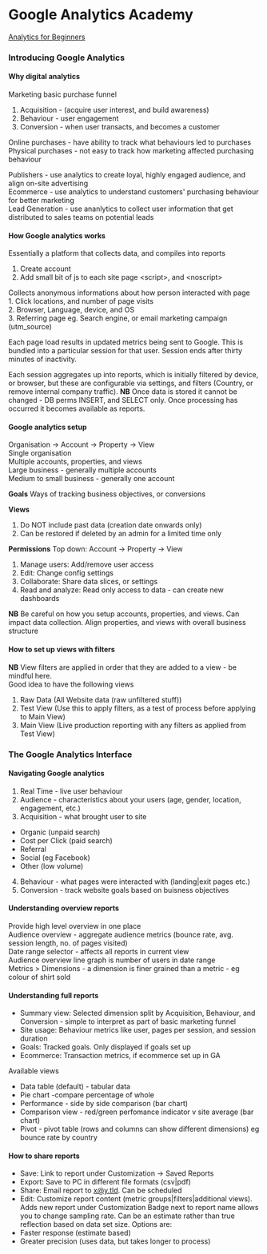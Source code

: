 # Google Analytics Academy

[Analytics for Beginners](https://analytics.google.com/analytics/academy/course/6?utm_medium=email&utm_source=registration)

### Introducing Google Analytics

#### Why digital analytics
Marketing basic purchase funnel

1. Acquisition - (acquire user interest, and build awareness)
2. Behaviour - user engagement
3. Conversion - when user transacts, and becomes a customer
<p>
  Online purchases - have ability to track what behaviours led to purchases<br />
  Physical purchases - not easy to track how marketing affected purchasing behaviour
</p>

<p>
  Publishers - use analytics to create loyal, highly engaged audience, and align on-site advertising<br />
  Ecommerce - use analytics to understand customers' purchasing behaviour for better marketing<br />
  Lead Generation - use ananlytics to collect user information that get distributed to sales teams on potential leads
</p>

#### How Google analytics works

Essentially a platform that collects data, and compiles into reports

1. Create account
2. Add small bit of js to each site page &lt;script&gt;, and &lt;noscript&gt;

<p>
  Collects anonymous informations about how person interacted with page<br />
  1. Click locations, and number of page visits<br />
  2. Browser, Language, device, and OS<br />
  3. Referring page eg. Search engine, or email marketing campaign (utm_source)<br />
</p>

<p>
  Each page load results in updated metrics being sent to Google. This is bundled into a particular session for that user. Session ends after thirty minutes of inactivity.
</p>

<p>
  Each session aggregates up into reports, which is initially filtered by device, or browser, but these are configurable via settings, and filters (Country, or remove internal company traffic). <b>NB</b> Once data is stored it cannot be changed - DB perms INSERT, and SELECT only. Once processing has occurred it becomes available as reports.  
</p>

#### Google analytics setup

Organisation -> Account -> Property -> View <br />
Single organisation<br />
Multiple accounts, properties, and views<br />
Large business - generally multiple accounts<br />
Medium to small business - generally one account<br />

**Goals**
Ways of tracking business objectives, or conversions

**Views**
1. Do NOT include past data (creation date onwards only)
2. Can be restored if deleted by an admin for a limited time only

**Permissions**
Top down: Account -> Property -> View
1. Manage users: Add/remove user access
2. Edit: Change config settings
3. Collaborate: Share data slices, or settings
4. Read and analyze: Read only access to data - can create new dashboards
<p>
  <b>NB</b> Be careful on how you setup accounts, properties, and views. Can impact data collection. Align properties, and views with overall business structure
</p>

#### How to set up views with filters

**NB** View filters are applied in order that they are added to a view - be mindful here.<br />
Good idea to have the following views
1. Raw Data (All Website data (raw unfiltered stuff))
2. Test View (Use this to apply filters, as a test of process before applying to Main View)
3. Main View (Live production reporting with any filters as applied from Test View)


### The Google Analytics Interface

#### Navigating Google analytics
1. Real Time - live user behaviour
2. Audience - characteristics about your users (age, gender, location, engagement, etc.)
3. Acquisition - what brought user to site
  * Organic (unpaid search)
  * Cost per Click (paid search)
  * Referral
  * Social (eg Facebook)
  * Other (low volume)
4. Behaviour - what pages were interacted with (landing|exit pages etc.)
5. Conversion - track website goals based on buisness objectives

#### Understanding overview reports
Provide high level overview in one place<br />
Audience overview - aggregate audience metrics (bounce rate, avg. session length, no. of pages visited)<br />
Date range selector - affects all reports in current view<br />
Audience overview line graph is number of users in date range<br />
Metrics > Dimensions - a dimension is finer grained than a metric - eg colour of shirt sold

#### Understanding full reports
- Summary view: Selected dimension split by Acquisition, Behaviour, and Conversion - simple to interpret as part of basic marketing funnel
- Site usage: Behaviour metrics like user, pages per session, and session duration
- Goals: Tracked goals. Only displayed if goals set up
- Ecommerce: Transaction metrics, if ecommerce set up in GA

Available views
- Data table (default) - tabular data
- Pie chart -compare percentage of whole
- Performance - side by side comparison (bar chart)
- Comparison view - red/green perfomance indicator v site average (bar chart)
- Pivot - pivot table (rows and columns can show different dimensions) eg bounce rate by country

#### How to share reports
- Save: Link to report under Customization -> Saved Reports
- Export: Save to PC in different file formats (csv|pdf)
- Share: Email report to x@y.tld. Can be scheduled
- Edit: Customize report content (metric groups|filters|additional views). Adds new report under Customization
Badge next to report name allows you to change sampling rate. Can be an estimate rather than true reflection based on data set size. Options are:
- Faster response (estimate based)
- Greater precision (uses data, but takes longer to process)
